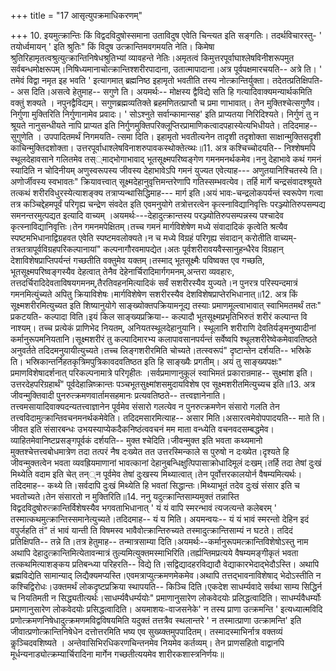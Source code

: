+++
title = "17 आसृत्युपक्रमाधिकरणम्"

+++
10. इयमुत्क्रान्तिः किं विद्वदविदुषोस्समाना उताविदुष एवेति चिन्त्यत इति सङ्गतिः। तदर्थविचारस्तु- ' तयोर्ध्वमायन् ' इति श्रुतिः" किं विदुष उत्क्रान्तिमवगमयति नेति। किमेषा श्रुतिरिहामृतत्वश्रुत्युत्क्रान्तिनिषेधश्रुतिभ्यां व्यावहन्ते नेतिः।अमृतत्वं किमुत्तरपूर्वाघाश्लेषविनीशरूपमुत सर्वबन्धमोक्षरूपम्।निषिध्यमानाचोत्क्रान्तिश्शरीरपादाना, उतात्मापादाना।अत्र पूर्वपक्षमारचयति-- अत्रे ति। ' तमेवं विद्वा नमृत इह भवति ' इत्यागमात् ब्रह्मनिष्ठ इहामृतो भवतीति तस्य नोत्क्रान्तिर्युक्ता। तदेतत्प्रतिक्षिपति-- अस दिति।असत्वे हेतुमाह-- सगुणे ति। अयमर्थः-- मोक्षस्य द्वैविद्ये सति हि गत्यादिवाक्यमन्यार्थकमिति वक्तुं शक्यते । नपुनद्वैविद्यम्। सगुणब्रह्मव्यतिक्ते ब्रहमणितत्प्राप्तौ च प्रमा णाभावात्। तेन मुक्तिश्चेत्सगुणैव। निर्गुणा मुक्तिरिति निर्गुणानामेव प्रवादः। ' सोऽश्नुते सर्वान्कामान्सह' इति प्राप्यतया निरिदिश्यते। निर्गुणं तु न श्रूयते नानुसन्धीयते नापि प्राप्यत इति निर्गुणमुक्तिपरिक्लूप्तिरप्रामाणिकत्वादपहास्येत्यभिधीयते। तदिदमाह-- सुगुणेति । उपपादितमर्थं निगमयति- त्समा दिति। इहामृतो भवतीत्यनेन तादृशी तदृशोक्ता साक्षान्मुक्तिसदृशी काचिन्मुक्तिदशोक्ता। उत्तरपूर्वाधाश्लेषविनाशरुपावकस्थोक्तेत्य्थः॥11. अत्र कश्चिच्चोदयति-- निश्शेषमपि स्थूलदेहावसाने गलितमेव तस््माद्भोगाभावाद् भूतसूक्ष्मपरिष्वङ्गेण गमनमनर्थकमेव।ननु देहाभावे कथं गमनं स्यादिति न चोदिनीयम् अणुस्वरूपस्य जीवस्य देहाभावेऽपि गमनं युज्यत एवेत्याह--- अणुतयानिश्चितस्ये ति।अणोर्जीवस्य स्वभावतः" क्रियावत्त्वात् सूक्ष्मदेहानुवृत्तिमन्तरेणापि गतिस्सम्भवत्येव। तर्हि मार्गे चन्द्रसंवादश्श्रूयते तत्कथं शरीरविधुरस्येत्याशङ्क्य तत्राप्यन्थासिद्धिमाह--- मार्ग इति।अयं भावः-चन्द्रलोकपर्यन्तं स्वरूपेण गत्वा तत्र कञ्चिद्देहमपूर्वं परिगृह्य चन्द्रेण संवदेत इति एवमनुयोगे तत्रोत्तरत्वेन कृत्स्नाविद्यानिवृत्तिः परञ्ज्योतिरुपसम्पद्य समनन्तरमुत्पद्यत इत्यादि वाच्यम् ।अयमर्थः---देहादुत्क्रान्तस्य परञ्ज्योतिरुपसम्पन्नस्य पश्चादेव कृत्स्नाविद्यानिवृत्तिः।तेन गमनमपेक्षितम्।तच्च गमनं मार्गविशेषेण मध्ये संवादादिकं कृत्वेति श्रत्यैव स्पष्टमभिधानाद्विग्रहवत एवेति स्पष्टमवलोक्यते।न च मध्ये विग्रहं परिगृह्य संवादान् करोतीति वाच्यम्-तत्रतत्रापूर्वविग्रहपरिकल्पानायां" कल्पनागौरवमापद्येत।अतः पूर्वशरीरावयवैस्सानुहन्धैरेव विग्रहान् देशाविशेषप्राप्तिपर्यन्तं गच्छतीति वक्तुमेव यक्तम्।तस्माद् भूतसूक्ष्मैः पविष्वक्त एव गच्छति, भूतसूक्ष्मपरिष्वङ्गस्यैव देहत्वात् तेनैव देहेनार्चिरादिमार्गगमनम्,अन्तरा व्यवहारः, तत्तदर्चिरादिदेवताविषयगमनम्,तैरतिवहनमित्यादिकं सर्वं सशरीरस्यैव युज्यते।न पुनरत्र परिस्पन्दमात्रं गमनमित्युंच्यते अपितु क्रियाविशेषः।मार्गविशेषेण सशरीरस्यैव देशविशेषप्राप्तेरभिधानात्॥12. अत्र किं सूक्ष्मशरीरमित्युच्यत इति शिष्यानुयोगे साङ्ख्योक्तपक्रियामनूद्य तस्याः प्रमाणमूल्त्वाभावात् स्वाभिमतमर्थं ततः" प्रकटयति- कल्पादा विति।इयं किल साङ्ख्यप्रक्रिया-- कल्पादौ भूतसूक्ष्मप्रभृतिभिरुतं शरीरं कल्पान्त वि नाश्यम्। तच्च प्रत्येकं प्राणिभेद नियतम्, अनियतस्थूलदेहानुयानि। स्थूलानि शरीराणि देवतिर्यङ्मनुष्यादीनां कर्मानुरूपमनियतानि।सूक्ष्मशरीरं तु कल्पादिमारभ्य कलापावसानपर्यन्तं सर्वेष्वपि श्थूलशरीरेष्वेकमेवावतिष्ठते अनुवर्तते तदिदमनुयायीत्युच्यते।तच्च लिङ्गशरीरमिति चोच्यते।तत्स्वरूपं" दृष्टान्तेन दर्शयति-- भस्रिके ति। भस्रिकान्तर्निहतकृत्रिमपुत्रिकावदवतिष्ठत इति हि साङ्ख्यैः प्रगतीम्। अयं तु साङ्ख्यपक्षः" प्रमाणविशेषादर्शनात् परिकल्पनामात्रे परिगृहीतः ।सर्वप्रमाणानुकूलं स्वाभिमतं प्रकारान्रमाह-- सुक्ष्मांश इति।उत्तरदेहपरिग्रहार्थं" पूर्वदेहान्निष्क्रान्तः पञ्चभूतसुक्ष्मांशसमुदायविशेष एव सूक्ष्मशरीतमित्युच्यच इति॥13. अत्र जीवन्मुक्तिवादी पुनरुत्क्रमणवार्तामसहमानः प्रत्यवतिष्ठते-- तत्त्वज्ञानेनाति। तत्त्वमसायादिवाक्यदन्यतत्त्वाज्ञानेन पूर्वमेव संसारो गलत्येव न पुनरुत्क्रमणेन संसारो गलति तेन तत्त्वविदामुत्क्रान्तिवचनमनर्थकमेवेति। तदिदमसारमित्याह-- असार मिति।असारत्वमेवोपपादयति-- माते ति। जीवत इति संसारबन्धः उभयस्याप्येकदैकनिष्ठंत्ववचनं मम माता वन्ध्येति वचनवदसम्बद्धमेव।व्याहितमेवानिष्टप्रसङ्गपूर्वकं दर्शयति-- मुक्त श्चेदिति।जीवन्मुक्त इति भवता कथ्यमानो मुक्तश्चेत्तत्त्वबोधमात्रेण तदा तत्परं नैष दःख्येत तत उत्तरस्मिन्काले स पुरुषो न दःख्येत।दृश्यते हि जीवन्मुक्तत्वेन भवता व्यवह्रियमाणानां भावत्कानां देहानुबन्धिक्षुत्पिपासाक्रोधादिमूलं दःखम्।तर्हि तदा तेषां दुःखं मिथ्येति वदाम इति चेत् तन््न पूर्वमेव तेषां दुःखस्य मिथ्यात्वात्।तेन पूर्वोत्तरकालयोर्न वैषम्यमित्यर्थः।तदिदमाह-- कथ्ये ति।सर्वदापि दुःखं मिथ्येति हि भवतां सिद्धान्तः।मिथ्याभूतं तदेव दुःखं संसार इति च भवतोच्यते।तेन संसारतो न मुक्तिरिति॥14. ननु यदुत्क्रान्तिसाम्यमुक्तं तन्नास्ति विद्वदविदुषोरुत्क्रान्तिर्विशेषस्यैव भगवताभिधानात् ' यं यं वापि स्मरन्भावं त्यजत्यन्ते कलेबरम् ' तस्मात्कथमुत्क्रान्तिस्समानेत्युच्यते।तदिदमाह-- यं य मिति। अयमन्वयः-- यं यं भावं स्मरन्तो देहिन इदं वपुर्जहति तं" तं भावं यान्ती ति विषमस्व भावैवोत्क्रान्तिरुच्यते तस्मादुत्क्रान्तिसाम्यं न घटते। तदिदं प्रतिक्षिपति-- तन्ने ति।तत्र हेतुमाह-- तन्मात्रसाम्या दिति।अयमर्थः--कर्मानुरूपमत्क्रान्तिविशेषोऽस्तु नाम अथापि देहादुत्क्रान्तिमित्येतावन्मात्रं तुल्यमित्युक्तमस्माभिरिति।तर्ह्यन्तिमप्रत्यये वैषम्यमङ्गीकृतं भवता तत्कथमित्याशङ्कय प्रतिबन्ध्या परिहरति-- विद्ये ति।सद्विद्यादहरविद्यादौ वेद्याकारभेदाद्भेदौऽस्ति। अथापि ब्रह्मविद्येति सामान्याद् लिद्यैक्यमप्यस्ति।एवमत्राप्युत्क्रमणमेकमेव।अथापि तत्तद्भावनाविशेषाद् भेदोऽस्तीति न कश्चिद्विरोधः।उक्तमर्थं लोकदृष्टप्रक्रिया स्थापयति-- किञ्चि दिति।एकदेश साधर्म्यवादे सर्वथा साम्य सिद्धिर्न च नियतिमती न सिद्ध्यतीत्यर्थः।साधर्म्यवैधर्म्ययोः" प्रमाणानुसारेण लोकवेदयोः प्रलिद्धत्वादिति। साधर्म्यवैधर्म्योः प्रमाणानुसारेण लोकवेदयोः प्रसिद्धत्वादिति। अयमाशयः-वाजसनेके' न तस्य प्राणा उत्क्रमन्ति ' इत्यध्यात्मविदि प्रणोत्क्रमणनिषेधादुत्क्रमणमविद्वविषयमिति यदुक्तं तत्तत्रैव स्थलान्तरे ' न तस्मात्प्राणा उत्क्रामन्ति' इति जीवात्प्रणोत्क्रान्तिनिषेधेन दत्तोत्तरमिति भष्य एव सुख्य्क्तमुपपादितम्। तस्मादस्माभिर्नात्र वक्तव्यं कॢञ्चिदवशिष्यते । अन्तेवासिभिरधिकरणचिन्तनमेव नियमेव कर्तव्यम्। तेन प्राणसहितो वाद्वानपि मूर्धन्यनाड्योत्क्रम्यार्चिरादिना मार्गेन गच्छतीत्ययमेव शारीरकशास्त्रनिर्णयः॥